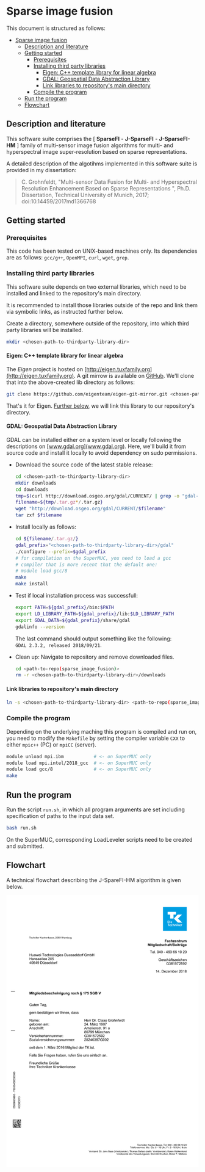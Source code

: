 # Sparse image fusion

This document is structured as follows:

- [Sparse image fusion](#sparse-image-fusion)
  - [Description and literature](#description-and-literature)
  - [Getting started](#getting-started)
    - [Prerequisites](#prerequisites)
    - [Installing third party libraries](#installing-third-party-libraries)
      - [Eigen: C++ template library for linear algebra](#eigen-c-template-library-for-linear-algebra)
      - [GDAL: Geospatial Data Abstraction Library](#gdal-geospatial-data-abstraction-library)
      - [Link libraries to repository's main directory](#link-libraries-to-repositorys-main-directory)
    - [Compile the program](#compile-the-program)
  - [Run the program](#run-the-program)
  - [Flowchart](#flowchart)
  
## Description and literature

This software suite comprises the \[ **SparseFI** - **J-SparseFI** - **J-SparseFI-HM** \] family of multi-sensor image fusion algorithms for multi- and hyperspectral image super-resolution based on sparse representations.

<!--- ## Literature with detailed description of the algorithms --->

A detailed description of the algotihms implemented in this software suite is provided in my dissertation:
> C. Grohnfeldt, "Multi-sensor Data Fusion for Multi- and Hyperspectral Resolution Enhancement Based on Sparse Representations ", Ph.D. Dissertation, Technical University of Munich, 2017; doi:10.14459/2017md1366768

## Getting started

### Prerequisites

This code has been tested on UNIX-based machines only. Its dependencies are as follows: `gcc/g++`, `OpenMPI`, `curl`, `wget`, `grep`.

### Installing third party libraries

This software suite depends on two external libraries, which need to be installed and linked to the repository's main directory.

It is recommended to install those libraries outside of the repo and link them via symbolic links, as instructed further below.

Create a directory, somewhere outside of the repository, into which third party libraries will be installed.

```bash
mkdir <chosen-path-to-thirdparty-library-dir>
```

#### Eigen: C++ template library for linear algebra

The *Eigen* project is hosted on [http://eigen.tuxfamily.org](http://eigen.tuxfamily.org). A git mirrow is available on [GitHub](https://github.com/eigenteam/eigen-git-mirrow). We'll clone that into the above-created lib directory as follows:

```bash
git clone https://github.com/eigenteam/eigen-git-mirror.git <chosen-path-to-thirdparty-library-dir>/eigen
```

That's it for Eigen. [Further below](#Link-paths-to-repository's-main-directory), we will link this library to our repository's directory.

#### GDAL: Geospatial Data Abstraction Library

GDAL can be installed either on a system level or locally following the descriptions on [www.gdal.org](www.gdal.org). Here, we'll build it from source code and install it locally to avoid dependency on sudo permissions.

- Download the source code of the latest stable release:

  ```bash
  cd <chosen-path-to-thirdparty-library-dir>
  mkdir downloads
  cd downloads
  tmp=$(curl http://download.osgeo.org/gdal/CURRENT/ | grep -o "gdal-[2-9].[0-9].[0-9].tar.gz")
  filename=${tmp/.tar.gz*/.tar.gz}
  wget "http://download.osgeo.org/gdal/CURRENT/$filename"
  tar zxf $filename
  ```

- Install locally as follows:

  ```bash
  cd ${filename/.tar.gz/}
  gdal_prefix="<chosen-path-to-thirdparty-library-dir>/gdal"
  ./configure --prefix=$gdal_prefix
  # for compilation on the SuperMUC, you need to load a gcc
  # compiler that is more recent that the default one:
  # module load gcc/8
  make
  make install
  ```

- Test if local installation process was successfull:

  ```bash
  export PATH=${gdal_prefix}/bin:$PATH
  export LD_LIBRARY_PATH=${gdal_prefix}/lib:$LD_LIBRARY_PATH
  export GDAL_DATA=${gdal_prefix}/share/gdal
  gdalinfo --version
  ```

  The last command should output something like the following:\
  `GDAL 2.3.2, released 2018/09/21`.

- Clean up: Navigate to repository and remove downloaded files.

  ```bash
  cd <path-to-repo(sparse_image_fusion)>
  rm -r <chosen-path-to-thirdparty-library-dir>/downloads
  ```

#### Link libraries to repository's main directory

```bash
ln -s <chosen-path-to-thirdparty-library-dir> <path-to-repo(sparse_image_fusion)/lib>
```

### Compile the program

Depending on the underlying maching this program is compiled and run on, you need to modify the `Makefile` by setting the compiler variable `CXX` to either `mpic++` (PC) or `mpiCC` (server).

```bash
module unload mpi.ibm           # <- on SuperMUC only
module load mpi.intel/2018_gcc  # <- on SuperMUC only
module load gcc/8               # <- on SuperMUC only
make
```

## Run the program

Run the script `run.sh`, in which all program arguments are set including specification of paths to the input data set.

```bash
bash run.sh
```

On the SuperMUC, corresponding LoadLeveler scripts need to be created and submitted.

## Flowchart

A technical flowchart describing the J-SpareFI-HM algorithm is given below.

![Flowchart of the J-SparseFI-HM algorithm.](./img/flowchart_JSparseFIHM.png)

<!-- convert pdf to png as follows:
convert -density 300 flowchart_JSparseFIHM.pdf -quality 90 flowchart_JSparseFIHM.png
 -->
